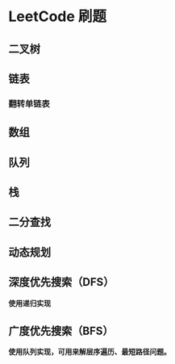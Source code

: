 # LeetCode 刷题

## 二叉树

## 链表

### 翻转单链表

## 数组

## 队列

## 栈

## 二分查找

## 动态规划

## 深度优先搜索（DFS）

**使用递归实现**

## 广度优先搜索（BFS）

**使用队列实现，可用来解层序遍历、最短路径问题。**


